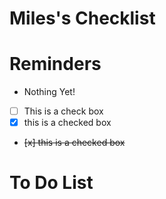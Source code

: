 # Miles's Checklist


# Reminders
- Nothing Yet!
- [ ] This is a check box
- [x] this is a checked box
- <del> [x] this is a checked box </del>

# To Do List